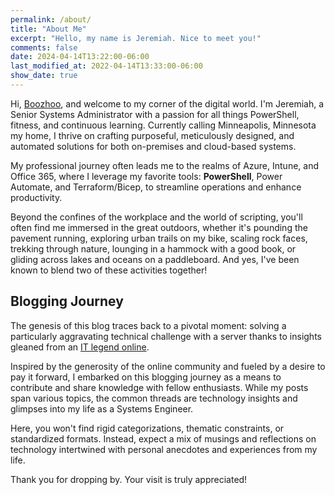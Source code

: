 ```yaml
---
permalink: /about/
title: "About Me"
excerpt: "Hello, my name is Jeremiah. Nice to meet you!"  
comments: false  
date: 2024-04-14T13:22:00-06:00
last_modified_at: 2022-04-14T13:33:00-06:00
show_date: true
---
```

Hi, [Boozhoo](https://ojibwe.lib.umn.edu/main-entry/boozhoo-pc-interj), and welcome to my corner of the digital world. 
I'm Jeremiah, a Senior Systems Administrator with a passion for all things PowerShell, fitness, and continuous learning. 
Currently calling Minneapolis, Minnesota my home, I thrive on crafting purposeful, meticulously designed, and automated solutions for both on-premises and cloud-based systems.

My professional journey often leads me to the realms of Azure, Intune, and Office 365, where I leverage my favorite tools: **PowerShell**, Power Automate, and Terraform/Bicep, to streamline operations and enhance productivity.

Beyond the confines of the workplace and the world of scripting, you'll often find me immersed in the great outdoors, whether it's pounding the pavement running, exploring urban trails on my bike, scaling rock faces, trekking through nature, lounging in a hammock with a good book, or gliding across lakes and oceans on a paddleboard. 
And yes, I've been known to blend two of these activities together!  

## Blogging Journey  
The genesis of this blog traces back to a pivotal moment: solving a particularly aggravating technical challenge with a server thanks to insights gleaned from an [IT legend online](https://imgs.xkcd.com/comics/wisdom_of_the_ancients.png).

Inspired by the generosity of the online community and fueled by a desire to pay it forward, I embarked on this blogging journey as a means to contribute and share knowledge with fellow enthusiasts. 
While my posts span various topics, the common threads are technology insights and glimpses into my life as a Systems Engineer.  
 
Here, you won't find rigid categorizations, thematic constraints, or standardized formats. Instead, expect a mix of musings and reflections on technology intertwined with personal anecdotes and experiences from my life.  

Thank you for dropping by. Your visit is truly appreciated!  

